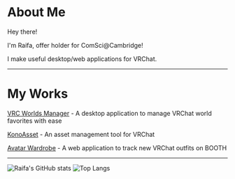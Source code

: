 # About Me

Hey there! 

I'm Raifa, offer holder for ComSci@Cambridge!

I make useful desktop/web applications for VRChat.

---
# My Works

[VRC Worlds Manager](https://github.com/Raifa21/VRC-Worlds-Manager-v2) - A desktop application to manage VRChat world favorites with ease

[KonoAsset](https://github.com/siloneco/KonoAsset/) - An asset management tool for VRChat

[Avatar Wardrobe](https://github.com/Raifa21/Avatar-Wardrobe) - A web application to track new VRChat outfits on BOOTH

---

![Raifa's GitHub stats](https://github-readme-stats-raifa21s-projects.vercel.app/api?username=Raifa21&show_icons=true&theme=prussian&show=reviews)
![Top Langs](https://github-readme-stats-raifa21s-projects.vercel.app/api/top-langs/?username=Raifa21&exclude_repo=WizardGame&theme=prussian&hide=shell,javascript&langs_count=4)
<!--
**Raifa21/Raifa21** is a ✨ _special_ ✨ repository because its `README.md` (this file) appears on your GitHub profile.

Here are some ideas to get you started:

- 🔭 I’m currently working on ...
- 🌱 I’m currently learning ...
- 👯 I’m looking to collaborate on ...
- 🤔 I’m looking for help with ...
- 💬 Ask me about ...
- 📫 How to reach me: ...
- 😄 Pronouns: ...
- ⚡ Fun fact: ...
-->
